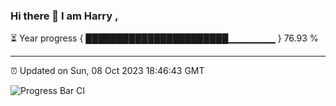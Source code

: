 ### Hi there 👋 I am Harry , 

⏳ Year progress { ███████████████████████▁▁▁▁▁▁▁ } 76.93 %

---

⏰ Updated on Sun, 08 Oct 2023 18:46:43 GMT

![Progress Bar CI](https://github.com/duykhang68/duykhang68/workflows/Progress%20Bar%20CI/badge.svg)
